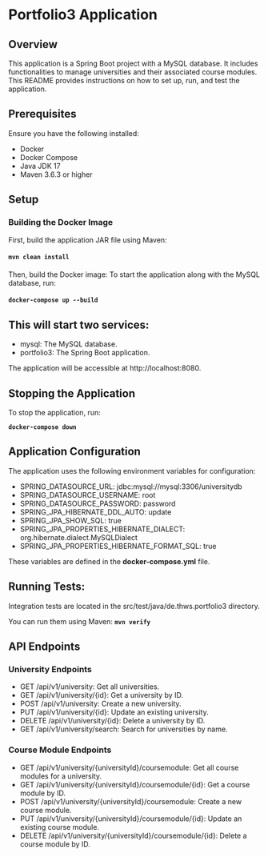 # Portfolio3 Application

## Overview

This application is a Spring Boot project with a MySQL database.
It includes functionalities to manage universities and their associated course modules.
This README provides instructions on how to set up, run, and test the application.

## Prerequisites

Ensure you have the following installed:

* Docker
* Docker Compose
* Java JDK 17
* Maven 3.6.3 or higher

## Setup

### Building the Docker Image

First, build the application JAR file using Maven:

#### **`mvn clean install`**

Then, build the Docker image:
To start the application along with the MySQL database, run:

#### **`docker-compose up --build`**


## This will start two services:

* mysql: The MySQL database.
* portfolio3: The Spring Boot application.

The application will be accessible at http://localhost:8080.

## Stopping the Application

To stop the application, run:

**`docker-compose down`**



## Application Configuration

The application uses the following environment variables for configuration:

* SPRING_DATASOURCE_URL: jdbc:mysql://mysql:3306/universitydb
* SPRING_DATASOURCE_USERNAME: root
* SPRING_DATASOURCE_PASSWORD: password
* SPRING_JPA_HIBERNATE_DDL_AUTO: update
* SPRING_JPA_SHOW_SQL: true
* SPRING_JPA_PROPERTIES_HIBERNATE_DIALECT: org.hibernate.dialect.MySQLDialect
* SPRING_JPA_PROPERTIES_HIBERNATE_FORMAT_SQL: true


These variables are defined in the **docker-compose.yml** file.


## Running Tests:

Integration tests are located in the src/test/java/de.thws.portfolio3 directory.

You can run them using Maven:
**`mvn verify`**


## API Endpoints

### University Endpoints

* GET /api/v1/university: Get all universities.
* GET /api/v1/university/{id}: Get a university by ID.
* POST /api/v1/university: Create a new university.
* PUT /api/v1/university/{id}: Update an existing university.
* DELETE /api/v1/university/{id}: Delete a university by ID.
* GET /api/v1/university/search: Search for universities by name.

### Course Module Endpoints

* GET /api/v1/university/{universityId}/coursemodule: Get all course modules for a university.
* GET /api/v1/university/{universityId}/coursemodule/{id}: Get a course module by ID.
* POST /api/v1/university/{universityId}/coursemodule: Create a new course module.
* PUT /api/v1/university/{universityId}/coursemodule/{id}: Update an existing course module.
* DELETE /api/v1/university/{universityId}/coursemodule/{id}: Delete a course module by ID.